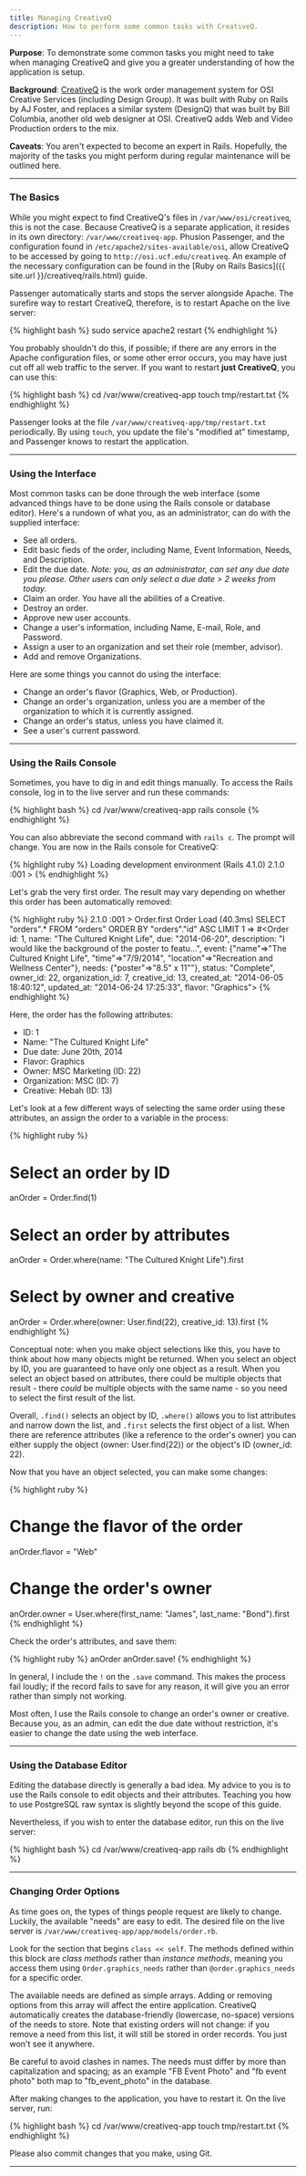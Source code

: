 ```yaml
---
title: Managing CreativeQ
description: How to perform some common tasks with CreativeQ.
---
```


**Purpose**: To demonstrate some common tasks you might need to take when managing CreativeQ and give you a greater understanding of how the application is setup.

**Background**: [CreativeQ](http://osi.ucf.edu/creativeq) is the work order management system for OSI Creative Services (including Design Group). It was built with Ruby on Rails by AJ Foster, and replaces a similar system (DesignQ) that was built by Bill Columbia, another old web designer at OSI. CreativeQ adds Web and Video Production orders to the mix.

**Caveats**: You aren't expected to become an expert in Rails. Hopefully, the majority of the tasks you might perform during regular maintenance will be outlined here.

---

### The Basics

While you might expect to find CreativeQ's files in `/var/www/osi/creativeq`, this is not the case. Because CreativeQ is a separate application, it resides in its own directory: `/var/www/creativeq-app`. Phusion Passenger, and the configuration found in `/etc/apache2/sites-available/osi`, allow CreativeQ to be accessed by going to `http://osi.ucf.edu/creativeq`. An example of the necessary configuration can be found in the [Ruby on Rails Basics]({{ site.url }}/creativeq/rails.html) guide.

Passenger automatically starts and stops the server alongside Apache. The surefire way to restart CreativeQ, therefore, is to restart Apache on the live server:

{% highlight bash %}
sudo service apache2 restart
{% endhighlight %}

You probably shouldn't do this, if possible; if there are any errors in the Apache configuration files, or some other error occurs, you may have just cut off all web traffic to the server. If you want to restart **just CreativeQ**, you can use this:

{% highlight bash %}
cd /var/www/creativeq-app
touch tmp/restart.txt
{% endhighlight %}

Passenger looks at the file `/var/www/creativeq-app/tmp/restart.txt` periodically. By using `touch`, you update the file's "modified at" timestamp, and Passenger knows to restart the application.

---

### Using the Interface

Most common tasks can be done through the web interface (some advanced things have to be done using the Rails console or database editor). Here's a rundown of what you, as an administrator, can do with the supplied interface:

* See all orders.
* Edit basic fieds of the order, including Name, Event Information, Needs, and Description.
* Edit the due date. *Note: you, as an administrator, can set any due date you please. Other users can only select a due date > 2 weeks from today.*
* Claim an order. You have all the abilities of a Creative.
* Destroy an order.
* Approve new user accounts.
* Change a user's information, including Name, E-mail, Role, and Password.
* Assign a user to an organization and set their role (member, advisor).
* Add and remove Organizations.

Here are some things you cannot do using the interface:

* Change an order's flavor (Graphics, Web, or Production).
* Change an order's organization, unless you are a member of the organization to which it is currently assigned.
* Change an order's status, unless you have claimed it.
* See a user's current password.

---

### Using the Rails Console

Sometimes, you have to dig in and edit things manually. To access the Rails console, log in to the live server and run these commands:

{% highlight bash %}
cd /var/www/creativeq-app
rails console
{% endhighlight %}

You can also abbreviate the second command with `rails c`. The prompt will change. You are now in the Rails console for CreativeQ:

{% highlight ruby %}
Loading development environment (Rails 4.1.0)
2.1.0 :001 > 
{% endhighlight %}

Let's grab the very first order. The result may vary depending on whether this order has been automatically removed:

{% highlight ruby %}
2.1.0 :001 > Order.first
  Order Load (40.3ms)  SELECT  "orders".* FROM "orders"   ORDER BY "orders"."id" ASC LIMIT 1
 => #<Order id: 1, name: "The Cultured Knight Life", due: "2014-06-20", description: "I would like the background of the poster to featu...", event: {"name"=>"The Cultured Knight Life", "time"=>"7/9/2014", "location"=>"Recreation and Wellness Center"}, needs: {"poster"=>"8.5\" x 11\""}, status: "Complete", owner_id: 22, organization_id: 7, creative_id: 13, created_at: "2014-06-05 18:40:12", updated_at: "2014-06-24 17:25:33", flavor: "Graphics">
{% endhighlight %}

Here, the order has the following attributes:

* ID: 1
* Name: "The Cultured Knight Life"
* Due date: June 20th, 2014
* Flavor: Graphics
* Owner: MSC Marketing (ID: 22)
* Organization: MSC (ID: 7)
* Creative: Hebah (ID: 13)

Let's look at a few different ways of selecting the same order using these attributes, an assign the order to a variable in the process:

{% highlight ruby %}
# Select an order by ID
anOrder = Order.find(1)

# Select an order by attributes
anOrder = Order.where(name: "The Cultured Knight Life").first

# Select by owner and creative
anOrder = Order.where(owner: User.find(22), creative_id: 13).first
{% endhighlight %}

Conceptual note: when you make object selections like this, you have to think about how many objects might be returned. When you select an object by ID, you are guaranteed to have only one object as a result. When you select an object based on attributes, there could be multiple objects that result - there *could* be multiple objects with the same name - so you need to select the first result of the list.

Overall, `.find()` selects an object by ID, `.where()` allows you to list attributes and narrow down the list, and `.first` selects the first object of a list. When there are reference attributes (like a reference to the order's owner) you can either supply the object (owner: User.find(22)) or the object's ID (owner_id: 22).

Now that you have an object selected, you can make some changes:

{% highlight ruby %}
# Change the flavor of the order
anOrder.flavor = "Web"

# Change the order's owner
anOrder.owner = User.where(first_name: "James", last_name: "Bond").first
{% endhighlight %}

Check the order's attributes, and save them:

{% highlight ruby %}
anOrder
anOrder.save!
{% endhighlight %}

In general, I include the `!` on the `.save` command. This makes the process fail loudly; if the record fails to save for any reason, it will give you an error rather than simply not working.

Most often, I use the Rails console to change an order's owner or creative. Because you, as an admin, can edit the due date without restriction, it's easier to change the date using the web interface.

---

### Using the Database Editor

Editing the database directly is generally a bad idea. My advice to you is to use the Rails console to edit objects and their attributes. Teaching you how to use PostgreSQL raw syntax is slightly beyond the scope of this guide.

Nevertheless, if you wish to enter the database editor, run this on the live server:

{% highlight bash %}
cd /var/www/creativeq-app
rails db
{% endhighlight %}

---

### Changing Order Options

As time goes on, the types of things people request are likely to change. Luckily, the available "needs" are easy to edit. The desired file on the live server is `/var/www/creativeq-app/app/models/order.rb`.

Look for the section that begins `class << self`. The methods defined within this block are *class methods* rather than *instance methods*, meaning you access them using `Order.graphics_needs` rather than `@order.graphics_needs` for a specific order.

The available needs are defined as simple arrays. Adding or removing options from this array will affect the entire application. CreativeQ automatically creates the database-friendly (lowercase, no-space) versions of the needs to store. Note that existing orders will not change: if you remove a need from this list, it will still be stored in order records. You just won't see it anywhere.

Be careful to avoid clashes in names. The needs must differ by more than capitalization and spacing; as an example "FB Event Photo" and "fb event   photo" both map to "fb_event_photo" in the database.

After making changes to the application, you have to restart it. On the live server, run:

{% highlight bash %}
cd /var/www/creativeq-app
touch tmp/restart.txt
{% endhighlight %}

Please also commit changes that you make, using Git.

---

